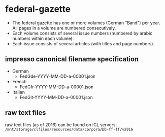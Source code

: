 # federal-gazette
 - The federal gazette has one or more volumes (German "Band") per year. All pages in a volume are numbered consecutively. 
 - Each volume consists of several issue numbers (numbered by arabic numbers within each volume). 
 - Each issue consists of several articles (with titles and page numbers). 

## impresso canonical filename specification
 - German
   - FedGde-YYYY-MM-DD-a-00001.json
 - French
   - FedGfr-YYYY-MM-DD-a-00001.json
 - Italian
   - FedGit-YYYY-MM-DD-a-00001.json

## raw text files

raw text files (as of 2016) can be found on ICL servers: `/mnt/storage/clfiles/resources/data/corpora/bb-ff-ff/v2016`
